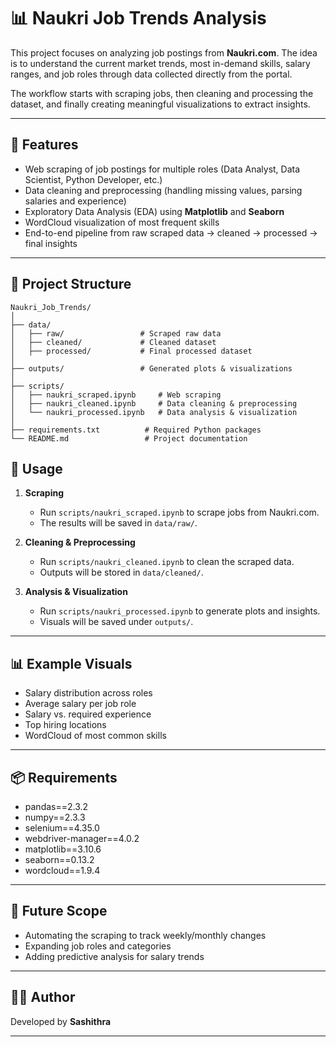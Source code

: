# 📊 Naukri Job Trends Analysis  

This project focuses on analyzing job postings from **Naukri.com**. The idea is to understand the current market trends, most in-demand skills, salary ranges, and job roles through data collected directly from the portal.  

The workflow starts with scraping jobs, then cleaning and processing the dataset, and finally creating meaningful visualizations to extract insights.  

---

## 🚀 Features  

- Web scraping of job postings for multiple roles (Data Analyst, Data Scientist, Python Developer, etc.)  
- Data cleaning and preprocessing (handling missing values, parsing salaries and experience)  
- Exploratory Data Analysis (EDA) using **Matplotlib** and **Seaborn**  
- WordCloud visualization of most frequent skills  
- End-to-end pipeline from raw scraped data → cleaned → processed → final insights  

---

## 📂 Project Structure  

```
Naukri_Job_Trends/
│
├── data/
│   ├── raw/                 # Scraped raw data
│   ├── cleaned/             # Cleaned dataset
│   ├── processed/           # Final processed dataset 
│
├── outputs/                 # Generated plots & visualizations
│
├── scripts/                 
│   ├── naukri_scraped.ipynb     # Web scraping
│   ├── naukri_cleaned.ipynb     # Data cleaning & preprocessing
│   └── naukri_processed.ipynb   # Data analysis & visualization
│
├── requirements.txt          # Required Python packages
└── README.md                 # Project documentation
```

## 📑 Usage  

1. **Scraping**  
   - Run `scripts/naukri_scraped.ipynb` to scrape jobs from Naukri.com.  
   - The results will be saved in `data/raw/`.  

2. **Cleaning & Preprocessing**  
   - Run `scripts/naukri_cleaned.ipynb` to clean the scraped data.  
   - Outputs will be stored in `data/cleaned/`.  

3. **Analysis & Visualization**  
   - Run `scripts/naukri_processed.ipynb` to generate plots and insights.  
   - Visuals will be saved under `outputs/`.  

---

## 📊 Example Visuals  

- Salary distribution across roles  
- Average salary per job role  
- Salary vs. required experience  
- Top hiring locations  
- WordCloud of most common skills  

---

## 📦 Requirements  

- pandas==2.3.2  
- numpy==2.3.3  
- selenium==4.35.0  
- webdriver-manager==4.0.2  
- matplotlib==3.10.6  
- seaborn==0.13.2  
- wordcloud==1.9.4  

---

## 🔮 Future Scope  

- Automating the scraping to track weekly/monthly changes  
- Expanding job roles and categories  
- Adding predictive analysis for salary trends  

---

## 👩‍💻 Author  

Developed by **Sashithra**  

---
